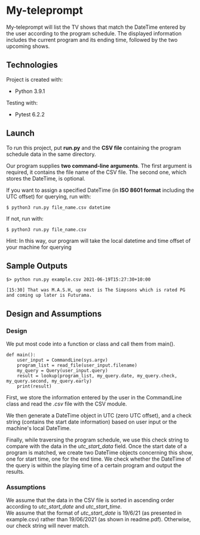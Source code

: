 # My-teleprompt
My-teleprompt will list the TV shows that match the DateTime entered by the user according to the program schedule. The displayed information includes the current program and its ending time, followed by the two upcoming shows.
## Technologies
Project is created with:
* Python 3.9.1

Testing with:
* Pytest 6.2.2
## Launch
To run this project, put **run.py** and the **CSV file** containing the program schedule data in the same directory.  

Our program supplies **two command-line arguments**. The first argument is required, it contains the file name of the CSV file. The second one, which stores the DateTime, is optional.  

If you want to assign a specified DateTime (in **ISO 8601 format** including the UTC offset) for querying, run with:  
```
$ python3 run.py file_name.csv datetime  
```
If not, run with: 
```
$ python3 run.py file_name.csv 
```
Hint: In this way, our program will take the local datetime and time offset of your machine for querying
## Sample Outputs
```
$> python run.py example.csv 2021-06-19T15:27:30+10:00

[15:30] That was M.A.S.H, up next is The Simpsons which is rated PG and coming up later is Futurama.  
```
## Design and Assumptions
### Design
We put most code into a function or class and call them from main().  
```
def main():
    user_input = CommandLine(sys.argv)
    program_list = read_file(user_input.filename)
    my_query = Query(user_input.query)
    result = lookup(program_list, my_query.date, my_query.check, my_query.second, my_query.early)
    print(result)
```
First, we store the information entered by the user in the CommandLine class and read the *.csv* file with the CSV module.  

We then generate a DateTime object in UTC (zero UTC offset), and a check string (contains the start date information) based on user input or the machine's local DateTime.  

Finally, while traversing the program schedule, we use this check string to compare with the data in the *utc_start_data* field. Once the start date of a program is matched, we create two DateTime objects concerning this show, one for start time, one for the end time. We check whether the DateTime of the query is within the playing time of a certain program and output the results.
### Assumptions
We assume that the data in the CSV file is sorted in ascending order according to *utc_start_date* and *utc_start_time*.  
We assume that the format of *utc_start_date* is 19/6/21 (as presented in example.csv) rather than 19/06/2021 (as shown in readme.pdf). Otherwise, our check string will never match.
